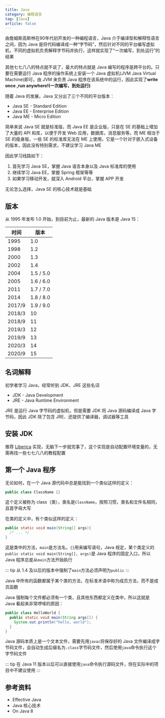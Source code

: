 ```yaml
---
title: Java
category: 编程语言
tag: [Java]
article: false
---
```


由詹姆斯高斯林在90年代初开发的一种编程语言，Java 介于编译型和解释性语言之间，因为 Java 是将代码编译成一种“字节码”，然后针对不同的平台编写虚拟机，不同的虚拟机负责解释字节码并执行，这样就实现了“一次编写，到处运行”的结果

其他七七八八的特点就不说了，最大的特点就是 Java 编写的程序是跨平台的。只要在需要运行 Java 程序的操作系统上安装一个 Java 虚拟机(JVM Java Virtual Machine)即可，由 JVM 来负责 Java 程序在该系统中的运行，因此实现了**write once ,run anywhere!(一次编写，到处运行)**

随着 Java 的发展，Java 又分出了三个不同的平台版本：

+ Java SE - Standard Edition
+ Java EE - Enterprise Edition
+ Java ME - Micro Edition

简单来说 Java SE 就是标准版，而 Java EE 是企业版，只是在 SE 的基础上增加了大量的 API 和库，以便于开发 Web 应用，数据库，消息服务等。而 ME 相当于 SE 的瘦身版，一些 SE 的标准库无法在 ME 上使用，它是一个针对于嵌入式设备的版本，因此没有特别需求，不建议学习 Java ME

因此学习线路如下：

1. 首先学习 Java SE，掌握 Java 语言本身以及 Java 标准库的使用
2. 继续学习 Java EE，掌握 Spring 框架等等
3. 如果学习移动开发，就深入 Android 平台，掌握 APP 开发

无论怎么选择，Java SE 的核心技术就是基础

## 版本

从 1995 年发布 1.0 开始，到目前为止，最新的 Java 版本是 Java 15：

时间|版本
---|---
1995|1.0
1998|1.2
2000|1.3
2002|1.4
2004|1.5 / 5.0
2005|1.6 / 6.0
2011|1.7 / 7.0
2014|1.8 / 8.0
2017/9|1.9 / 9.0
2018/3|10
2018/9|11
2019/3|12
2019/9|13
2020/3|14
2020/9|15

## 名词解释

初学者学习 Java，经常听到 JDK、JRE 这些名词

+ JDK - Java Development
+ JRE - Java Runtime Environment

JRE 是运行 Java 字节码的虚拟机，但是需要 JDK 将 Java 源码编译成 Java 字节码，因此 JDK 除了包含 JRE、还提供了编译器，调试器等工具

## 安装 JDK

推荐 [Liberica](https://bell-sw.com/pages/downloads/#/java-11-lts) 实现，无脑下一步就完事了，这个实现是自动配置环境变量的，无需再找一些七七八八的教程配置

## 第一个 Java 程序

无论如何，在一个 Java 源代码中总是能找到一个类似这样的定义：

```java
public class ClassName {}
```

这个定义被称为 class（类），类名是`ClassName`，按照习惯，类名和文件名相同，且首字母大写

在类的定义中，有个类似这样的定义：

```java
public static void main(String[] args){
  /* ... */
}
```

这是类中的方法，`main`是方法名，`{}`用来编写语句，Java 规定，某个类定义的`public static void main(String[], args)`是 Java 程序的固定入口，所以 Java 程序总是从`main`方法开始执行

::: tip
从 1.4 及以后的版本中强制了`main`方法必须声明为`public`
:::

Java 中所有的函数都属于某个类的方法，在标准术语中称为成员方法，而不是成员函数

Java 强制每个文件都必须有一个类，且其他东西都定义在类中，所以这就是 Java 看起来非常啰嗦的原因：

```java
public class HelloWorld {
  public static void main(String args[]) {
    System.out.println("hello, world");
  }
}
```

Java 源码本质上是一个文本文件，需要先用`javac`将保存好的 Java 文件编译成字节码文件，会自动生成后缀名为`.class`字节码文件，然后使用`java`命令执行这个字节码文件

::: tip
在 Java 11 版本以后可以直接使用`java`命令执行源码文件，但在实际中的项目中不建议使用
:::

## 参考资料

+ Effective Java
+ Java 核心技术
+ On Java 8